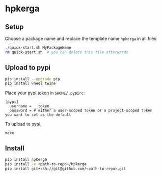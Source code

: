 # hpkerga

## Setup

Choose a package name and replace the template name `hpkerga` in all files:
```bash
./quick-start.sh MyPackageName
rm quick-start.sh  # you can delete this file afterwards
```


## Upload to pypi
```bash
pip install --upgrade pip
pip install wheel twine
```

Place your [pypi token](https://pypi.org/manage/account/token/) in `$HOME/.pypirc`:

```
[pypi]
  username = __token__
  password = # either a user-scoped token or a project-scoped token you want to set as the default
```

To upload to pypi,
```
make
```

## Install
```bash
pip install hpkerga
pip install -e <path-to-repo>/hpkerga
pip install git+ssh://git@github.com/<path-to-repo>.git
```
